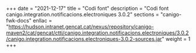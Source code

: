 +++
date        = "2021-12-17"
title       = "Codi font"
description = "Codi font canigo.integration.notificacions.electroniques 3.0.2"
sections    = "canigo-fwk-docs"
enllac		= "https://hudson.intranet.gencat.cat/nexus/repository/canigo-maven2/cat/gencat/ctti/canigo.integration.notificacions.electroniques/3.0.2/canigo.integration.notificacions.electroniques-3.0.2-sources.jar"
weight		= 1
+++
